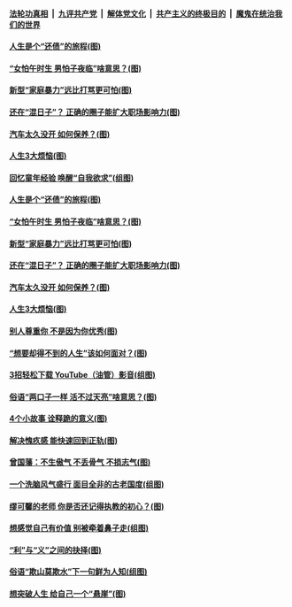 ####  [法轮功真相](../../../../basic/blob/master/README.md?t=06201931) &nbsp;|&nbsp; [九评共产党](../../../../9ping.md/blob/master/README.md?t=06201931) &nbsp;|&nbsp; [解体党文化](../../../../jtdwh.md/blob/master/README.md?t=06201931)  &nbsp;|&nbsp; [共产主义的终极目的](../../../../gczydzjmd.md/blob/master/README.md?t=06201931) &nbsp;|&nbsp; [魔鬼在统治我们的世界](../../../../mgztzwmdsj.md/blob/master/README.md?t=06201931) 

#### [人生是个“还债”的旅程(图)](../pages/p8/936768.md?t=06201931) 

#### [“女怕午时生 男怕子夜临”啥意思？(图)](../pages/p8/937081.md?t=06201931) 

#### [新型“家庭暴力”远比打骂更可怕(图)](../pages/p8/936230.md?t=06201931) 

#### [还在“混日子”？ 正确的圈子能扩大职场影响力(图)](../pages/p8/937049.md?t=06201931) 

#### [汽车太久没开 如何保养？(图)](../pages/p8/937035.md?t=06201931) 

#### [人生3大烦恼(图)](../pages/p8/936959.md?t=06201931) 

#### [回忆童年经验 唤醒“自我欲求”(组图)](../pages/p8/937082.md?t=06201931) 

#### [人生是个“还债”的旅程(图)](../pages/p8/936768.md?t=06201931) 

#### [“女怕午时生 男怕子夜临”啥意思？(图)](../pages/p8/937081.md?t=06201931) 

#### [新型“家庭暴力”远比打骂更可怕(图)](../pages/p8/936230.md?t=06201931) 

#### [还在“混日子”？ 正确的圈子能扩大职场影响力(图)](../pages/p8/937049.md?t=06201931) 

#### [汽车太久没开 如何保养？(图)](../pages/p8/937035.md?t=06201931) 

#### [人生3大烦恼(图)](../pages/p8/936959.md?t=06201931) 

#### [别人尊重你 不是因为你优秀(图)](../pages/p8/936253.md?t=06201931) 

#### [“想要却得不到的人生”该如何面对？(图)](../pages/p8/936933.md?t=06201931) 

#### [3招轻松下载 YouTube（油管）影音(组图)](../pages/p8/936922.md?t=06201931) 

#### [俗语“两口子一样 活不过天亮”啥意思？(图)](../pages/p8/936917.md?t=06201931) 

#### [4个小故事 诠释跪的意义(图)](../pages/p8/936353.md?t=06201931) 

#### [解决愧疚感 能快速回到正轨(图)](../pages/p8/936834.md?t=06201931) 

#### [曾国藩：不生傲气 不丢骨气 不损志气(图)](../pages/p8/936248.md?t=06201931) 

#### [一个洗脑风气盛行 面目全非的古老国度(组图)](../pages/p8/936759.md?t=06201931) 

#### [缪可馨的老师 你是否还记得执教的初心？(图)](../pages/p8/936737.md?t=06201931) 

#### [想感觉自己有价值 别被牵着鼻子走(组图)](../pages/p8/936721.md?t=06201931) 

#### [“利”与“义”之间的抉择(图)](../pages/p8/936246.md?t=06201931) 

#### [俗语“欺山莫欺水”下一句鲜为人知(组图)](../pages/p8/936659.md?t=06201931) 

#### [想突破人生 给自己一个“悬崖”(图)](../pages/p8/936658.md?t=06201931) 

